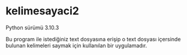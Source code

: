 # kelimesayaci2
Python sürümü 3.10.3

Bu program ile istediğiniz text dosyasına erişip o text dosyası içersinde bulunan kelimeleri saymak için kullanılan bir uygulamadır.
